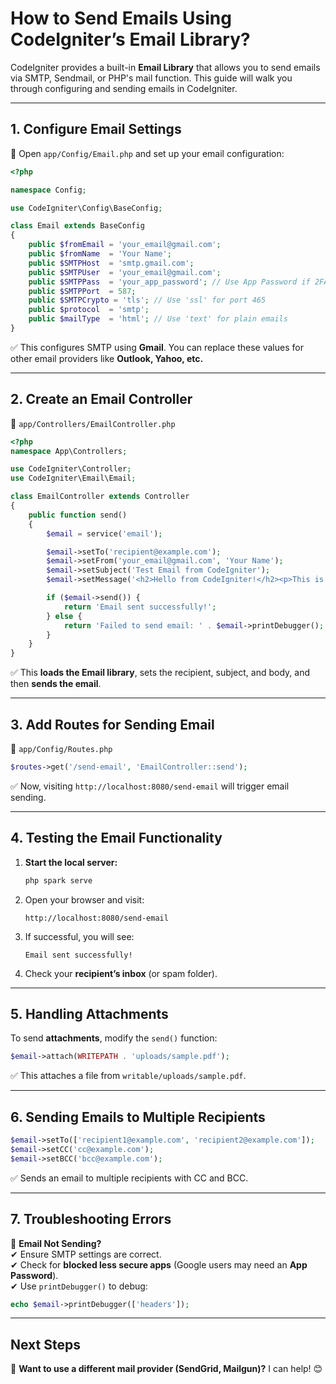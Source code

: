 # **How to Send Emails Using CodeIgniter’s Email Library?**  

CodeIgniter provides a built-in **Email Library** that allows you to send emails via SMTP, Sendmail, or PHP's mail function. This guide will walk you through configuring and sending emails in CodeIgniter.  

---

## **1. Configure Email Settings**  

📁 Open `app/Config/Email.php` and set up your email configuration:  

```php
<?php

namespace Config;

use CodeIgniter\Config\BaseConfig;

class Email extends BaseConfig
{
    public $fromEmail = 'your_email@gmail.com';
    public $fromName  = 'Your Name';
    public $SMTPHost  = 'smtp.gmail.com';
    public $SMTPUser  = 'your_email@gmail.com';
    public $SMTPPass  = 'your_app_password'; // Use App Password if 2FA is enabled
    public $SMTPPort  = 587;
    public $SMTPCrypto = 'tls'; // Use 'ssl' for port 465
    public $protocol  = 'smtp';
    public $mailType  = 'html'; // Use 'text' for plain emails
}
```
✅ This configures SMTP using **Gmail**. You can replace these values for other email providers like **Outlook, Yahoo, etc.**  

---

## **2. Create an Email Controller**  

📁 `app/Controllers/EmailController.php`  

```php
<?php
namespace App\Controllers;

use CodeIgniter\Controller;
use CodeIgniter\Email\Email;

class EmailController extends Controller
{
    public function send()
    {
        $email = service('email');

        $email->setTo('recipient@example.com');
        $email->setFrom('your_email@gmail.com', 'Your Name');
        $email->setSubject('Test Email from CodeIgniter');
        $email->setMessage('<h2>Hello from CodeIgniter!</h2><p>This is a test email.</p>');

        if ($email->send()) {
            return 'Email sent successfully!';
        } else {
            return 'Failed to send email: ' . $email->printDebugger();
        }
    }
}
```
✅ This **loads the Email library**, sets the recipient, subject, and body, and then **sends the email**.  

---

## **3. Add Routes for Sending Email**  

📁 `app/Config/Routes.php`  

```php
$routes->get('/send-email', 'EmailController::send');
```
✅ Now, visiting `http://localhost:8080/send-email` will trigger email sending.  

---

## **4. Testing the Email Functionality**  

1. **Start the local server:**  
   ```sh
   php spark serve
   ```
2. Open your browser and visit:  
   ```
   http://localhost:8080/send-email
   ```
3. If successful, you will see:  
   ```
   Email sent successfully!
   ```
4. Check your **recipient’s inbox** (or spam folder).

---

## **5. Handling Attachments**  

To send **attachments**, modify the `send()` function:  

```php
$email->attach(WRITEPATH . 'uploads/sample.pdf');
```
✅ This attaches a file from `writable/uploads/sample.pdf`.  

---

## **6. Sending Emails to Multiple Recipients**  

```php
$email->setTo(['recipient1@example.com', 'recipient2@example.com']);
$email->setCC('cc@example.com');
$email->setBCC('bcc@example.com');
```
✅ Sends an email to multiple recipients with CC and BCC.  

---

## **7. Troubleshooting Errors**  

🔹 **Email Not Sending?**  
✔ Ensure SMTP settings are correct.  
✔ Check for **blocked less secure apps** (Google users may need an **App Password**).  
✔ Use `printDebugger()` to debug:  

```php
echo $email->printDebugger(['headers']);
```

---

## **Next Steps**  

🚀 **Want to use a different mail provider (SendGrid, Mailgun)?** I can help! 😊